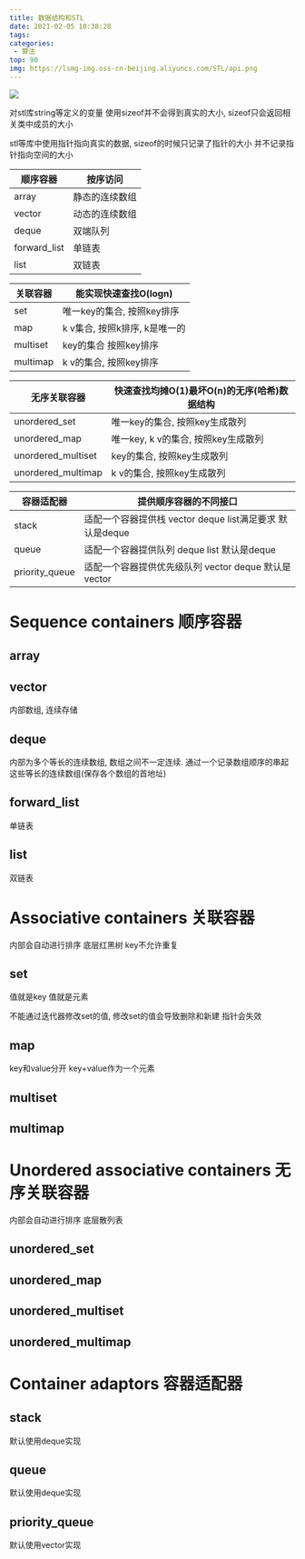```yaml
---
title: 数据结构和STL
date: 2021-02-05 10:38:28
tags:
categories:
 - 算法
top: 90
img: https://lsmg-img.oss-cn-beijing.aliyuncs.com/STL/api.png
---
```


![](https://lsmg-img.oss-cn-beijing.aliyuncs.com/STL/api.png)

对stl库string等定义的变量 使用sizeof并不会得到真实的大小, sizeof只会返回相关类中成员的大小

stl等库中使用指针指向真实的数据, sizeof的时候只记录了指针的大小 并不记录指针指向空间的大小

| 顺序容器 | 按序访问 |
| --- | --- |
| array | 静态的连续数组 |
| vector | 动态的连续数组 |
| deque | 双端队列 |
| forward_list | 单链表 |
| list | 双链表 |


| 关联容器 | 能实现快速查找O(logn) |
| --- | --- |
| set | 唯一key的集合, 按照key排序 |
| map | k v集合, 按照k排序, k是唯一的 |
| multiset | key的集合 按照key排序 |
| multimap | k v的集合, 按照key排序 |

| 无序关联容器 | 快速查找均摊O(1)最坏O(n)的无序(哈希)数据结构 |
| --- | --- |
| unordered_set | 唯一key的集合, 按照key生成散列 |
| unordered_map | 唯一key, k v的集合, 按照key生成散列 |
| unordered_multiset | key的集合, 按照key生成散列 |
| unordered_multimap | k v的集合, 按照key生成散列 |

| 容器适配器 | 提供顺序容器的不同接口 |
| --- | --- |
| stack | 适配一个容器提供栈 vector deque list满足要求 默认是deque|
| queue | 适配一个容器提供队列 deque list 默认是deque|
| priority_queue | 适配一个容器提供优先级队列 vector deque 默认是 vector|

# Sequence containers 顺序容器

## array
## vector

内部数组, 连续存储

## deque

内部为多个等长的连续数组, 数组之间不一定连续. 通过一个记录数组顺序的串起这些等长的连续数组(保存各个数组的首地址)

## forward_list

单链表

## list

双链表

# Associative containers 关联容器

内部会自动进行排序 底层红黑树 key不允许重复


## set

值就是key 值就是元素

不能通过迭代器修改set的值, 修改set的值会导致删除和新建 指针会失效

## map

key和value分开 key+value作为一个元素

## multiset
## multimap

# Unordered associative containers 无序关联容器

内部会自动进行排序 底层散列表

## unordered_set
## unordered_map
## unordered_multiset
## unordered_multimap

# Container adaptors 容器适配器
## stack

默认使用deque实现

## queue

默认使用deque实现

## priority_queue

默认使用vector实现